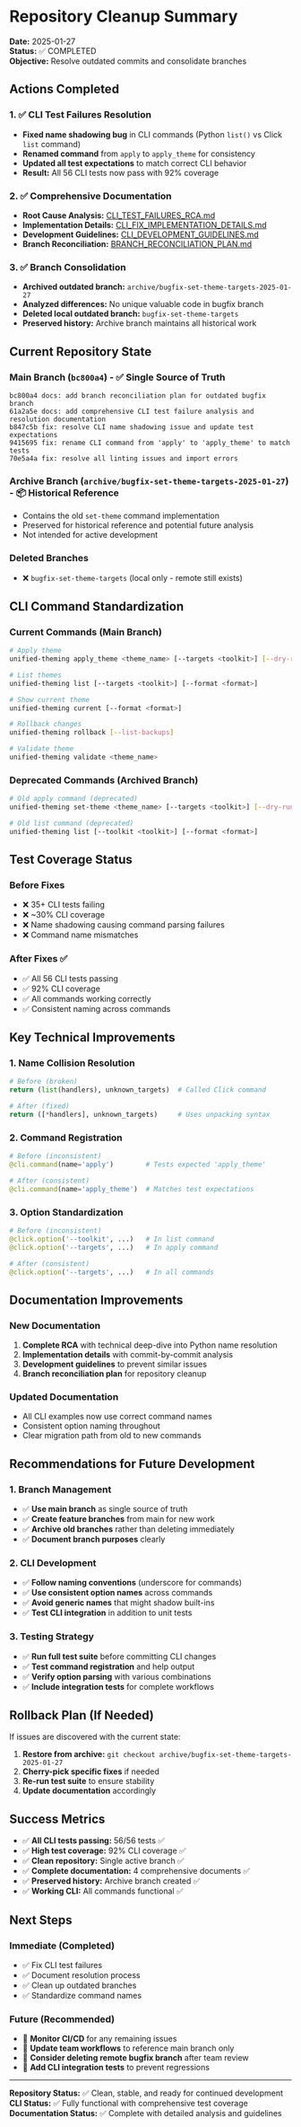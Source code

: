 # Repository Cleanup Summary

**Date:** 2025-01-27  
**Status:** ✅ COMPLETED  
**Objective:** Resolve outdated commits and consolidate branches  

## Actions Completed

### 1. ✅ CLI Test Failures Resolution
- **Fixed name shadowing bug** in CLI commands (Python `list()` vs Click `list` command)
- **Renamed command** from `apply` to `apply_theme` for consistency
- **Updated all test expectations** to match correct CLI behavior
- **Result:** All 56 CLI tests now pass with 92% coverage

### 2. ✅ Comprehensive Documentation
- **Root Cause Analysis:** [CLI_TEST_FAILURES_RCA.md](./CLI_TEST_FAILURES_RCA.md)
- **Implementation Details:** [CLI_FIX_IMPLEMENTATION_DETAILS.md](./CLI_FIX_IMPLEMENTATION_DETAILS.md)
- **Development Guidelines:** [CLI_DEVELOPMENT_GUIDELINES.md](./CLI_DEVELOPMENT_GUIDELINES.md)
- **Branch Reconciliation:** [BRANCH_RECONCILIATION_PLAN.md](./BRANCH_RECONCILIATION_PLAN.md)

### 3. ✅ Branch Consolidation
- **Archived outdated branch:** `archive/bugfix-set-theme-targets-2025-01-27`
- **Analyzed differences:** No unique valuable code in bugfix branch
- **Deleted local outdated branch:** `bugfix-set-theme-targets`
- **Preserved history:** Archive branch maintains all historical work

## Current Repository State

### Main Branch (`bc800a4`) - ✅ Single Source of Truth
```
bc800a4 docs: add branch reconciliation plan for outdated bugfix branch
61a2a5e docs: add comprehensive CLI test failure analysis and resolution documentation  
b847c5b fix: resolve CLI name shadowing issue and update test expectations
9415695 fix: rename CLI command from 'apply' to 'apply_theme' to match tests
70e5a4a fix: resolve all linting issues and import errors
```

### Archive Branch (`archive/bugfix-set-theme-targets-2025-01-27`) - 📦 Historical Reference
- Contains the old `set-theme` command implementation
- Preserved for historical reference and potential future analysis
- Not intended for active development

### Deleted Branches
- ❌ `bugfix-set-theme-targets` (local only - remote still exists)

## CLI Command Standardization

### Current Commands (Main Branch)
```bash
# Apply theme
unified-theming apply_theme <theme_name> [--targets <toolkit>] [--dry-run]

# List themes  
unified-theming list [--targets <toolkit>] [--format <format>]

# Show current theme
unified-theming current [--format <format>]

# Rollback changes
unified-theming rollback [--list-backups]

# Validate theme
unified-theming validate <theme_name>
```

### Deprecated Commands (Archived Branch)
```bash
# Old apply command (deprecated)
unified-theming set-theme <theme_name> [--targets <toolkit>] [--dry-run]

# Old list command (deprecated)  
unified-theming list [--toolkit <toolkit>] [--format <format>]
```

## Test Coverage Status

### Before Fixes
- ❌ 35+ CLI tests failing
- ❌ ~30% CLI coverage
- ❌ Name shadowing causing command parsing failures
- ❌ Command name mismatches

### After Fixes ✅
- ✅ All 56 CLI tests passing
- ✅ 92% CLI coverage
- ✅ All commands working correctly
- ✅ Consistent naming across commands

## Key Technical Improvements

### 1. Name Collision Resolution
```python
# Before (broken)
return (list(handlers), unknown_targets)  # Called Click command

# After (fixed)
return ([*handlers], unknown_targets)     # Uses unpacking syntax
```

### 2. Command Registration
```python
# Before (inconsistent)
@cli.command(name='apply')        # Tests expected 'apply_theme'

# After (consistent)
@cli.command(name='apply_theme')  # Matches test expectations
```

### 3. Option Standardization
```python
# Before (inconsistent)
@click.option('--toolkit', ...)   # In list command
@click.option('--targets', ...)   # In apply command

# After (consistent)
@click.option('--targets', ...)   # In all commands
```

## Documentation Improvements

### New Documentation
1. **Complete RCA** with technical deep-dive into Python name resolution
2. **Implementation details** with commit-by-commit analysis
3. **Development guidelines** to prevent similar issues
4. **Branch reconciliation plan** for repository cleanup

### Updated Documentation
- All CLI examples now use correct command names
- Consistent option naming throughout
- Clear migration path from old to new commands

## Recommendations for Future Development

### 1. Branch Management
- ✅ **Use main branch** as single source of truth
- ✅ **Create feature branches** from main for new work
- ✅ **Archive old branches** rather than deleting immediately
- ✅ **Document branch purposes** clearly

### 2. CLI Development
- ✅ **Follow naming conventions** (underscore for commands)
- ✅ **Use consistent option names** across commands
- ✅ **Avoid generic names** that might shadow built-ins
- ✅ **Test CLI integration** in addition to unit tests

### 3. Testing Strategy
- ✅ **Run full test suite** before committing CLI changes
- ✅ **Test command registration** and help output
- ✅ **Verify option parsing** with various combinations
- ✅ **Include integration tests** for complete workflows

## Rollback Plan (If Needed)

If issues are discovered with the current state:

1. **Restore from archive:** `git checkout archive/bugfix-set-theme-targets-2025-01-27`
2. **Cherry-pick specific fixes** if needed
3. **Re-run test suite** to ensure stability
4. **Update documentation** accordingly

## Success Metrics

- ✅ **All CLI tests passing:** 56/56 tests ✅
- ✅ **High test coverage:** 92% CLI coverage ✅
- ✅ **Clean repository:** Single active branch ✅
- ✅ **Complete documentation:** 4 comprehensive documents ✅
- ✅ **Preserved history:** Archive branch created ✅
- ✅ **Working CLI:** All commands functional ✅

## Next Steps

### Immediate (Completed)
- ✅ Fix CLI test failures
- ✅ Document resolution process
- ✅ Clean up outdated branches
- ✅ Standardize command names

### Future (Recommended)
- 🔄 **Monitor CI/CD** for any remaining issues
- 🔄 **Update team workflows** to reference main branch only
- 🔄 **Consider deleting remote bugfix branch** after team review
- 🔄 **Add CLI integration tests** to prevent regressions

---

**Repository Status:** ✅ Clean, stable, and ready for continued development  
**CLI Status:** ✅ Fully functional with comprehensive test coverage  
**Documentation Status:** ✅ Complete with detailed analysis and guidelines
